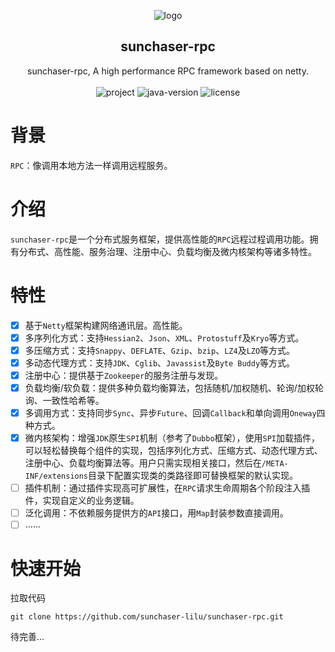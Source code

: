 <p align="center">
    <img src="https://cdn.lilu.org.cn/sunchaser-logo.png" alt="logo" />
    <h2 align="center">sunchaser-rpc</h2>
    <p align="center">
        sunchaser-rpc, A high performance RPC framework based on netty.
        <br /><br />
        <img src="https://img.shields.io/circleci/project/github/badges/shields/master?color=%231ab1ad&label=master" alt="project" />
        <img src="https://img.shields.io/badge/JDK-8.0+-0e83c" alt="java-version" />
        <img src="https://img.shields.io/github/license/sunchaser-lilu/sunchaser-rpc?color=FF5531" alt="license" />
    </p>
</p>

# 背景

`RPC`：像调用本地方法一样调用远程服务。

# 介绍

`sunchaser-rpc`是一个分布式服务框架，提供高性能的`RPC`远程过程调用功能。拥有分布式、高性能、服务治理、注册中心、负载均衡及微内核架构等诸多特性。

# 特性

- [x] 基于`Netty`框架构建网络通讯层。高性能。 
- [x] 多序列化方式：支持`Hessian2`、`Json`、`XML`、`Protostuff`及`Kryo`等方式。 
- [x] 多压缩方式：支持`Snappy`、`DEFLATE`、`Gzip`、`bzip`、`LZ4`及`LZO`等方式。 
- [x] 多动态代理方式：支持`JDK`、`Cglib`、`Javassist`及`Byte Buddy`等方式。 
- [x] 注册中心：提供基于`Zookeeper`的服务注册与发现。 
- [x] 负载均衡/软负载：提供多种负载均衡算法，包括随机/加权随机、轮询/加权轮询、一致性哈希等。 
- [x] 多调用方式：支持同步`Sync`、异步`Future`、回调`Callback`和单向调用`Oneway`四种方式。 
- [x] 微内核架构：增强`JDK`原生`SPI`机制（参考了`Dubbo`框架），使用`SPI`加载插件，可以轻松替换每个组件的实现，包括序列化方式、压缩方式、动态代理方式、注册中心、负载均衡算法等。用户只需实现相关接口，然后在`/META-INF/extensions`目录下配置实现类的类路径即可替换框架的默认实现。
- [ ] 插件机制：通过插件实现高可扩展性，在`RPC`请求生命周期各个阶段注入插件，实现自定义的业务逻辑。
- [ ] 泛化调用：不依赖服务提供方的`API`接口，用`Map`封装参数直接调用。
- [ ] ......

# 快速开始

拉取代码

```shell
git clone https://github.com/sunchaser-lilu/sunchaser-rpc.git
```

待完善...
